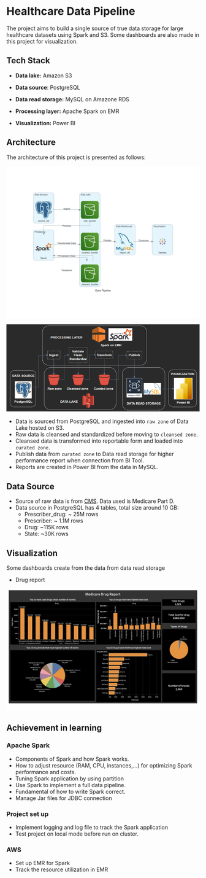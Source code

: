 # **Healthcare Data Pipeline**

The project aims to build a single source of true data storage for large healthcare datasets using Spark and S3. Some dashboards are also made in this project for visualization.

## **Tech Stack**

- **Data lake:** Amazon S3

- **Data source**: PostgreSQL

- **Data read storage:** MySQL on Amazone RDS

- **Processing layer:** Apache Spark on EMR

- **Visualization:** Power BI

## **Architecture**

The architecture of this project is presented as follows:

![architecture_2](https://github.com/mvschiranjeevi/healthcare-data-analysis/blob/main/images/arch1.jpg)

![architecture_3](https://github.com/mvschiranjeevi/healthcare-data-analysis/blob/main/images/arch2.png)

- Data is sourced from PostgreSQL and ingested into `raw zone` of Data Lake hosted on S3.
- Raw data is cleansed and standardized before moving to `cleansed zone`.
- Cleansed data is transformed into reportable form and loaded into `curated zone`.
- Publish data from `curated zone` to Data read storage for higher performance report when connection from BI Tool.
- Reports are created in Power BI from the data in MySQL.

## **Data Source**

- Source of raw data is from [CMS](https://data.cms.gov/provider-summary-by-type-of-service). Data used is Medicare Part D.
- Data source in PostgreSQL has 4 tables, total size around 10 GB:
  - Prescriber_drug: ~ 25M rows
  - Prescriber: ~ 1.1M rows
  - Drug: ~115K rows
  - State: ~30K rows

## **Visualization**

Some dashboards create from the data from data read storage

- Drug report

![drug_report](https://github.com/mvschiranjeevi/healthcare-data-analysis/blob/main/images/report.png)

<!-- - Prescriber report

![prescriber_report](https://github.com/minhky2185/healthcare_data_pipeline/blob/main/images/prescriber_report.png) -->

## **Achievement in learning**

### Apache Spark

- Components of Spark and how Spark works.
- How to adjust resource (RAM, CPU, instances,...) for optimizing Spark performance and costs.
- Tuning Spark application by using partition
- Use Spark to implement a full data pipeline.
- Fundamental of how to write Spark correct.
- Manage Jar files for JDBC connection

### Project set up

- Implement logging and log file to track the Spark application
- Test project on local mode before run on cluster.

### AWS

- Set up EMR for Spark
- Track the resource utilization in EMR
